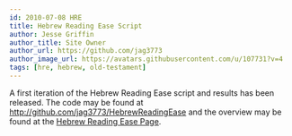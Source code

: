 ```yaml
---
id: 2010-07-08 HRE
title: Hebrew Reading Ease Script
author: Jesse Griffin
author_title: Site Owner
author_url: https://github.com/jag3773
author_image_url: https://avatars.githubusercontent.com/u/107731?v=4
tags: [hre, hebrew, old-testament]
---
```


A first iteration of the Hebrew Reading Ease script and results has been released.
The code may be found at http://github.com/jag3773/HebrewReadingEase and the 
overview may be found at the [Hebrew Reading Ease Page](/hebrew/hebrew-reading-ease).
